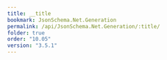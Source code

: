 ```yaml
---
title: __title
bookmark: JsonSchema.Net.Generation
permalink: /api/JsonSchema.Net.Generation/:title/
folder: true
order: "10.05"
version: "3.5.1"
---
```

